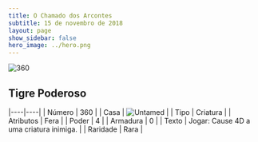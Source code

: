 ```yaml
---
title: O Chamado dos Arcontes
subtitle: 15 de novembro de 2018
layout: page
show_sidebar: false
hero_image: ../hero.png
---
```


![360](https://cdn.keyforgegame.com/media/card_front/pt/341_360_88VX5H673QQ4_pt.png)

## Tigre Poderoso

|----|----|
| Número | 360 |
| Casa | ![Untamed](https://archonarcana.com/images/thumb/b/bd/Untamed.png/22px-Untamed.png "Indomados") |
| Tipo | Criatura |
| Atributos | Fera |
| Poder | 4 |
| Armadura | 0 |
| Texto | Jogar: Cause 4D a uma criatura inimiga. |
| Raridade | Rara |
